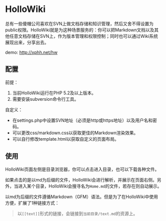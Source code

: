 # HolloWiki

总有一些傻帽公司喜欢在SVN上做文档存储和知识管理，然后又舍不得设置为public权限。HolloWiki就是为这种场景服务的：你可以把Markdown文档以及其他任意文档存储在SVN上，作为版本管理和权限控制；同时也可以通过Wiki系统展现出来，分享出去。

demo: http://xphh.net/hw

## 配置

前提：
1. 当前HolloWiki运行在PHP 5.2及以上版本。
2. 需要安装subversion命令行工具。

自定义：
* 在settings.php中设置SVN地址（必须是http或https地址）以及用户名和密码。
* 可以更改css/markdown.css以获取更佳的Markdown渲染效果。
* 可以自行修改template.html以获取自定义的页面布局。

## 使用

HolloWiki页面左侧是目录浏览器，你可以点击进入目录，也可以下载各种文件。

如果点击的是以md为后缀的文件，HolloWiki会进行解析，并展示在页面右侧。另外，当进入某个目录，HolloWiki会搜寻名为`Home.md`的文件，若存在则自动展示。

以md为后缀的文件遵循Markdown（GFM）语法。但是为了在HolloWiki中使用方便，扩展了1种链接方式：

> 以`[[text]]`形式的链接，会链接到`当前目录/text.md`的资源上。

